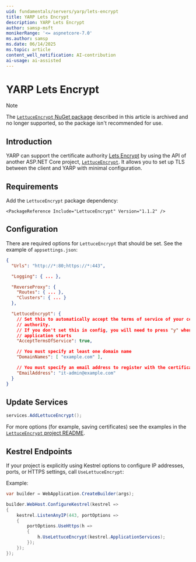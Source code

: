 ```yaml
---
uid: fundamentals/servers/yarp/lets-encrypt
title: YARP Lets Encrypt
description: YARP Lets Encrypt
author: samsp-msft
monikerRange: '<= aspnetcore-7.0'
ms.author: samsp
ms.date: 06/14/2025
ms.topic: article
content_well_notification: AI-contribution
ai-usage: ai-assisted
---
```

# YARP Lets Encrypt

> [!NOTE]
> The [`LettuceEncrypt` NuGet package](https://github.com/natemcmaster/LettuceEncrypt) described in this article is archived and no longer supported, so the package isn't recommended for use.

## Introduction

YARP can support the certificate authority [Lets Encrypt](https://letsencrypt.org/) by using the API of another ASP.NET Core project, [`LettuceEncrypt`](https://github.com/natemcmaster/LettuceEncrypt). It allows you to set up TLS between the client and YARP with minimal configuration.

## Requirements

Add the `LettuceEncrypt` package dependency:

```csproj
<PackageReference Include="LettuceEncrypt" Version="1.1.2" />
```

## Configuration

There are required options for `LettuceEncrypt` that should be set. See the example of `appsettings.json`:

```json
{
  "Urls": "http://*:80;https://*:443",

  "Logging": { ... },

  "ReverseProxy": {
    "Routes": { ... },
    "Clusters": { ... }
  },

  "LettuceEncrypt": {
    // Set this to automatically accept the terms of service of your certificate 
    // authority.
    // If you don't set this in config, you will need to press "y" whenever the 
    // application starts
    "AcceptTermsOfService": true,

    // You must specify at least one domain name
    "DomainNames": [ "example.com" ],

    // You must specify an email address to register with the certificate authority
    "EmailAddress": "it-admin@example.com"
  }
}
```

## Update Services

```csharp
services.AddLettuceEncrypt();
```

For more options (for example, saving certificates) see the examples in the [`LettuceEncrypt` project README](https://github.com/natemcmaster/LettuceEncrypt).

## Kestrel Endpoints

If your project is explicitly using Kestrel options to configure IP addresses, ports, or HTTPS settings, call `UseLettuceEncrypt`:

Example:

```csharp
var builder = WebApplication.CreateBuilder(args);

builder.WebHost.ConfigureKestrel(kestrel =>
{
    kestrel.ListenAnyIP(443, portOptions =>
    {
        portOptions.UseHttps(h =>
        {
            h.UseLettuceEncrypt(kestrel.ApplicationServices);
        });
    });
});
```
